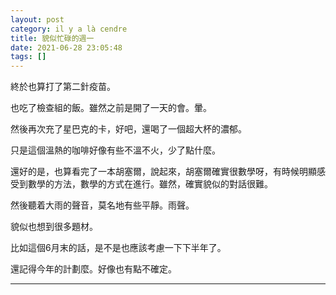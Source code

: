 ```yaml
---
layout: post
category: il y a là cendre
title: 貌似忙碌的週一
date: 2021-06-28 23:05:48
tags: []
---
```


終於也算打了第二針疫苗。

也吃了檢查組的飯。雖然之前是開了一天的會。暈。

然後再次充了星巴克的卡，好吧，還喝了一個超大杯的濃郁。

只是這個溫熱的咖啡好像有些不溫不火，少了點什麼。

還好的是，也算看完了一本胡塞爾，說起來，胡塞爾確實很數學呀，有時候明顯感受到數學的方法，數學的方式在進行。雖然，確實貌似的對話很難。

然後聽着大雨的聲音，莫名地有些平靜。雨聲。

貌似也想到很多題材。

比如這個6月末的話，是不是也應該考慮一下下半年了。

還記得今年的計劃麼。好像也有點不確定。


------





